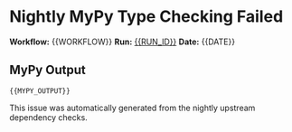 # Nightly MyPy Type Checking Failed

**Workflow:** {{WORKFLOW}}
**Run:** [{{RUN_ID}}]({{RUN_URL}})
**Date:** {{DATE}}

## MyPy Output

```
{{MYPY_OUTPUT}}
```

This issue was automatically generated from the nightly upstream dependency checks.
